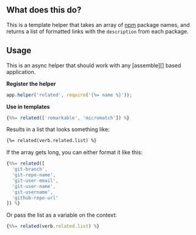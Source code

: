 ## What does this do?

This is a template helper that takes an array of [npm](https://www.npmjs.com) package names, and returns a list of formatted links with the `description` from each package. 

## Usage

This is an async helper that should work with any [assemble][] based application.

**Register the helper**

```js
app.helper('related', require('{%= name %}'));
```

**Use in templates**

```js
{%%= related(['remarkable', 'micromatch']) %}
```

Results in a list that looks something like:

```markdown
{%= related(verb.related.list) %}
```

If the array gets long, you can either format it like this:

```js
{%%= related([
  'git-branch', 
  'git-repo-name', 
  'git-user-email', 
  'git-user-name', 
  'git-username', 
  'github-repo-url'
]) %}   
```

Or pass the list as a variable on the context:

```js
{%%= related(verb.related.list) %}   
```

